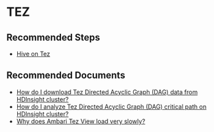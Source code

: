 <properties
    pageTitle="TEZ"
    description="TEZ"
    Service="microsoft.hdinsight"
    resource="clusters"
    authors="pjfreitas"
    ms.author="pfreitas"
    displayOrder=""
    selfHelpType="generic"
    supportTopicIds="32636505"
    resourceTags=""
    productPesIds="15078"
    cloudEnvironments="public"
    ArticleId="71bb13ae-1789-4577-977d-3696d2e65a28"
/>

# TEZ

## **Recommended Steps**

* [Hive on Tez](https://cwiki.apache.org/confluence/display/Hive/Hive+on+Tez)

## **Recommended Documents**

* [How do I download Tez Directed Acyclic Graph (DAG) data from HDInsight cluster?](https://hdinsight.github.io/hive/hive-tez-dag-data-download.html)
* [How do I analyze Tez Directed Acyclic Graph (DAG) critical path on HDInsight cluster?](https://hdinsight.github.io/hive/hive-tez-dag-critical-path.html)
* [Why does Ambari Tez View load very slowly?](https://hdinsight.github.io/hive/tez-view-poor-performance.html)
